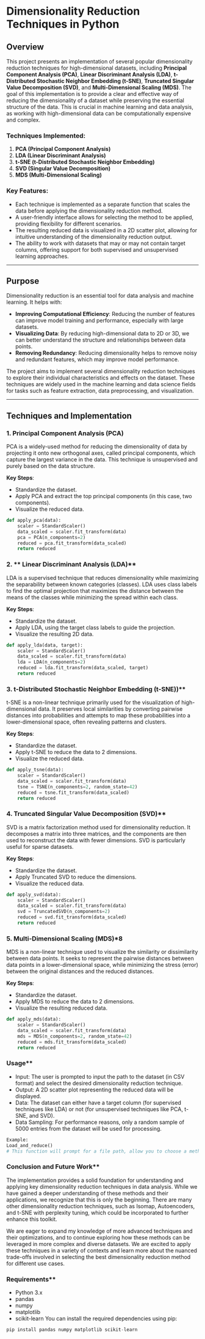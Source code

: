 # Dimensionality Reduction Techniques in Python

## Overview

This project presents an implementation of several popular dimensionality reduction techniques for high-dimensional datasets, including **Principal Component Analysis (PCA)**, **Linear Discriminant Analysis (LDA)**, **t-Distributed Stochastic Neighbor Embedding (t-SNE)**, **Truncated Singular Value Decomposition (SVD)**, and **Multi-Dimensional Scaling (MDS)**. The goal of this implementation is to provide a clear and effective way of reducing the dimensionality of a dataset while preserving the essential structure of the data. This is crucial in machine learning and data analysis, as working with high-dimensional data can be computationally expensive and complex.

### Techniques Implemented:
1. **PCA (Principal Component Analysis)**
2. **LDA (Linear Discriminant Analysis)**
3. **t-SNE (t-Distributed Stochastic Neighbor Embedding)**
4. **SVD (Singular Value Decomposition)**
5. **MDS (Multi-Dimensional Scaling)**

### Key Features:
- Each technique is implemented as a separate function that scales the data before applying the dimensionality reduction method.
- A user-friendly interface allows for selecting the method to be applied, providing flexibility for different scenarios.
- The resulting reduced data is visualized in a 2D scatter plot, allowing for intuitive understanding of the dimensionality reduction output.
- The ability to work with datasets that may or may not contain target columns, offering support for both supervised and unsupervised learning approaches.

---

## Purpose

Dimensionality reduction is an essential tool for data analysis and machine learning. It helps with:
- **Improving Computational Efficiency**: Reducing the number of features can improve model training and performance, especially with large datasets.
- **Visualizing Data**: By reducing high-dimensional data to 2D or 3D, we can better understand the structure and relationships between data points.
- **Removing Redundancy**: Reducing dimensionality helps to remove noisy and redundant features, which may improve model performance.

The project aims to implement several dimensionality reduction techniques to explore their individual characteristics and effects on the dataset. These techniques are widely used in the machine learning and data science fields for tasks such as feature extraction, data preprocessing, and visualization.

---

## Techniques and Implementation

### 1. **Principal Component Analysis (PCA)**

PCA is a widely-used method for reducing the dimensionality of data by projecting it onto new orthogonal axes, called principal components, which capture the largest variance in the data. This technique is unsupervised and purely based on the data structure.

**Key Steps**:
- Standardize the dataset.
- Apply PCA and extract the top principal components (in this case, two components).
- Visualize the reduced data.

```python
def apply_pca(data):
    scaler = StandardScaler()
    data_scaled = scaler.fit_transform(data)
    pca = PCA(n_components=2)
    reduced = pca.fit_transform(data_scaled)
    return reduced
```

### 2. ** Linear Discriminant Analysis (LDA)**
LDA is a supervised technique that reduces dimensionality while maximizing the separability between known categories (classes). LDA uses class labels to find the optimal projection that maximizes the distance between the means of the classes while minimizing the spread within each class.

**Key Steps**:
- Standardize the dataset.
- Apply LDA, using the target class labels to guide the projection.
- Visualize the resulting 2D data.

```python
def apply_lda(data, target):
    scaler = StandardScaler()
    data_scaled = scaler.fit_transform(data)
    lda = LDA(n_components=2)
    reduced = lda.fit_transform(data_scaled, target)
    return reduced
```

### 3. t-Distributed Stochastic Neighbor Embedding (t-SNE))**
t-SNE is a non-linear technique primarily used for the visualization of high-dimensional data. It preserves local similarities by converting pairwise distances into probabilities and attempts to map these probabilities into a lower-dimensional space, often revealing patterns and clusters.

**Key Steps**:
- Standardize the dataset.
- Apply t-SNE to reduce the data to 2 dimensions.
- Visualize the reduced data.

```python
def apply_tsne(data):
    scaler = StandardScaler()
    data_scaled = scaler.fit_transform(data)
    tsne = TSNE(n_components=2, random_state=42)
    reduced = tsne.fit_transform(data_scaled)
    return reduced
```

### 4. Truncated Singular Value Decomposition (SVD)**
SVD is a matrix factorization method used for dimensionality reduction. It decomposes a matrix into three matrices, and the components are then used to reconstruct the data with fewer dimensions. SVD is particularly useful for sparse datasets.

**Key Steps**:
- Standardize the dataset.
- Apply Truncated SVD to reduce the dimensions.
- Visualize the reduced data.
  
```python
def apply_svd(data):
    scaler = StandardScaler()
    data_scaled = scaler.fit_transform(data)
    svd = TruncatedSVD(n_components=2)
    reduced = svd.fit_transform(data_scaled)
    return reduced
```

### 5. Multi-Dimensional Scaling (MDS)*8
MDS is a non-linear technique used to visualize the similarity or dissimilarity between data points. It seeks to represent the pairwise distances between data points in a lower-dimensional space, while minimizing the stress (error) between the original distances and the reduced distances.

**Key Steps**:
- Standardize the dataset.
- Apply MDS to reduce the data to 2 dimensions.
- Visualize the resulting reduced data.

```python
def apply_mds(data):
    scaler = StandardScaler()
    data_scaled = scaler.fit_transform(data)
    mds = MDS(n_components=2, random_state=42)
    reduced = mds.fit_transform(data_scaled)
    return reduced
```

### Usage**

- Input: The user is prompted to input the path to the dataset (in CSV format) and select the desired dimensionality reduction technique.
- Output: A 2D scatter plot representing the reduced data will be displayed.
- Data: The dataset can either have a target column (for supervised techniques like LDA) or not (for unsupervised techniques like PCA, t-SNE, and SVD).
- Data Sampling: For performance reasons, only a random sample of 5000 entries from the dataset will be used for processing.
```python
Example:
Load_and_reduce()
# This function will prompt for a file path, allow you to choose a method (PCA, LDA, t-SNE, SVD, or MDS), and visualize the result.
```

### Conclusion and Future Work**

The implementation provides a solid foundation for understanding and applying key dimensionality reduction techniques in data analysis. While we have gained a deeper understanding of these methods and their applications, we recognize that this is only the beginning. There are many other dimensionality reduction techniques, such as Isomap, Autoencoders, and t-SNE with perplexity tuning, which could be incorporated to further enhance this toolkit.

We are eager to expand my knowledge of more advanced techniques and their optimizations, and to continue exploring how these methods can be leveraged in more complex and diverse datasets. We are excited to apply these techniques in a variety of contexts and learn more about the nuanced trade-offs involved in selecting the best dimensionality reduction method for different use cases.

### Requirements**

- Python 3.x
- pandas
- numpy
- matplotlib
- scikit-learn
You can install the required dependencies using pip:
```python
pip install pandas numpy matplotlib scikit-learn
```
